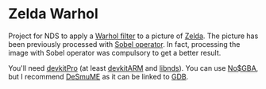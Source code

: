 Zelda Warhol
============

Project for NDS to apply a [Warhol filter](http://en.wikipedia.org/wiki/Marilyn_Diptych) to a picture of [Zelda](http://en.wikipedia.org/wiki/Princess_Zelda).
The picture has been previously processed with [Sobel operator](http://en.wikipedia.org/wiki/Sobel_operator).
In fact, processing the image with Sobel operator was compulsory to get a better result.

You'll need [devkitPro](http://sourceforge.net/projects/devkitpro/) (at least [devkitARM](http://sourceforge.net/projects/devkitpro/files/devkitARM/) and [libnds](http://sourceforge.net/projects/devkitpro/files/libnds/)). You can use [No$GBA](http://www.nogba.com/), but I recommend [DeSmuME](http://www.desmume.com/) as it can be linked to [GDB](http://en.wikipedia.org/wiki/GNU_Debugger).

